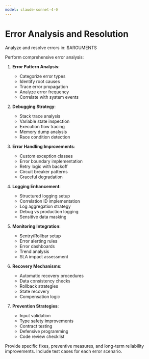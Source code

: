 ```yaml
---
model: claude-sonnet-4-0
---
```


# Error Analysis and Resolution

Analyze and resolve errors in: $ARGUMENTS

Perform comprehensive error analysis:

1. **Error Pattern Analysis**:
   - Categorize error types
   - Identify root causes
   - Trace error propagation
   - Analyze error frequency
   - Correlate with system events

2. **Debugging Strategy**:
   - Stack trace analysis
   - Variable state inspection
   - Execution flow tracing
   - Memory dump analysis
   - Race condition detection

3. **Error Handling Improvements**:
   - Custom exception classes
   - Error boundary implementation
   - Retry logic with backoff
   - Circuit breaker patterns
   - Graceful degradation

4. **Logging Enhancement**:
   - Structured logging setup
   - Correlation ID implementation
   - Log aggregation strategy
   - Debug vs production logging
   - Sensitive data masking

5. **Monitoring Integration**:
   - Sentry/Rollbar setup
   - Error alerting rules
   - Error dashboards
   - Trend analysis
   - SLA impact assessment

6. **Recovery Mechanisms**:
   - Automatic recovery procedures
   - Data consistency checks
   - Rollback strategies
   - State recovery
   - Compensation logic

7. **Prevention Strategies**:
   - Input validation
   - Type safety improvements
   - Contract testing
   - Defensive programming
   - Code review checklist

Provide specific fixes, preventive measures, and long-term reliability improvements. Include test cases for each error scenario.
